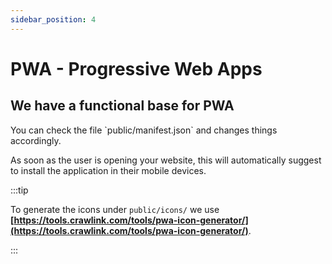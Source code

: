 ```yaml
---
sidebar_position: 4
---
```


# PWA - Progressive Web Apps 

<h2>We have a functional base for PWA </h2>
You can check the file `public/manifest.json` and changes things accordingly.

As soon as the user is opening your website, this will automatically suggest to install the application in their mobile devices.



:::tip

To generate the icons under `public/icons/` we use  **[https://tools.crawlink.com/tools/pwa-icon-generator/](https://tools.crawlink.com/tools/pwa-icon-generator/)**.

:::
